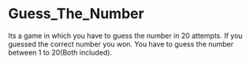 # Guess_The_Number

Its a game in which you have to guess the number in 20 attempts. If you guessed the correct number you won.
You have to guess the number between 1 to 20(Both included).
